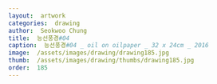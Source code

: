 ```yaml
---
layout:  artwork
categories:  drawing
author:  Seokwoo Chung
title:  능선풍경#04
caption:  능선풍경#04 _ oil on oilpaper _ 32 x 24cm _ 2016
image:  /assets/images/drawing/drawing185.jpg
thumb:  /assets/images/drawing/thumbs/drawing185.jpg
order:  185
---
```

